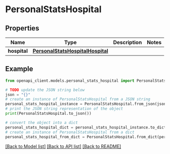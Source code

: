 # PersonalStatsHospital


## Properties

Name | Type | Description | Notes
------------ | ------------- | ------------- | -------------
**hospital** | [**PersonalStatsHospitalHospital**](PersonalStatsHospitalHospital.md) |  | 

## Example

```python
from openapi_client.models.personal_stats_hospital import PersonalStatsHospital

# TODO update the JSON string below
json = "{}"
# create an instance of PersonalStatsHospital from a JSON string
personal_stats_hospital_instance = PersonalStatsHospital.from_json(json)
# print the JSON string representation of the object
print(PersonalStatsHospital.to_json())

# convert the object into a dict
personal_stats_hospital_dict = personal_stats_hospital_instance.to_dict()
# create an instance of PersonalStatsHospital from a dict
personal_stats_hospital_from_dict = PersonalStatsHospital.from_dict(personal_stats_hospital_dict)
```
[[Back to Model list]](../README.md#documentation-for-models) [[Back to API list]](../README.md#documentation-for-api-endpoints) [[Back to README]](../README.md)


